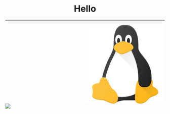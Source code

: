 <h1 align="center">Hello</h1>

---
<img align ="right" src = "https://raw.githubusercontent.com/pratik-kale20/pratik-kale20/main/linux.png" width="250" height="250">

<img align="left" src="https://assets.everspringpartners.com/dims4/default/3494e2c/2147483647/strip/true/crop/896x504+366+0/resize/1200x675!/quality/90/?url=http%3A%2F%2Feverspring-brightspot.s3.us-east-1.amazonaws.com%2Fd0%2F83%2F04b3f6e14cfda096a4c98649d5e9%2F21-best-kali-linux-tools.jpg" width="700"/>
